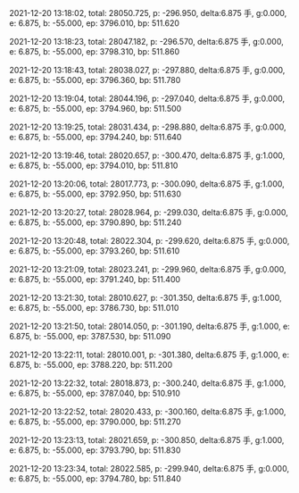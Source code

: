 2021-12-20 13:18:02, total: 28050.725, p: -296.950, delta:6.875 手, g:0.000, e: 6.875, b: -55.000, ep: 3796.010, bp: 511.620

2021-12-20 13:18:23, total: 28047.182, p: -296.570, delta:6.875 手, g:0.000, e: 6.875, b: -55.000, ep: 3798.310, bp: 511.860

2021-12-20 13:18:43, total: 28038.027, p: -297.880, delta:6.875 手, g:0.000, e: 6.875, b: -55.000, ep: 3796.360, bp: 511.780

2021-12-20 13:19:04, total: 28044.196, p: -297.040, delta:6.875 手, g:0.000, e: 6.875, b: -55.000, ep: 3794.960, bp: 511.500

2021-12-20 13:19:25, total: 28031.434, p: -298.880, delta:6.875 手, g:0.000, e: 6.875, b: -55.000, ep: 3794.240, bp: 511.640

2021-12-20 13:19:46, total: 28020.657, p: -300.470, delta:6.875 手, g:1.000, e: 6.875, b: -55.000, ep: 3794.010, bp: 511.810

2021-12-20 13:20:06, total: 28017.773, p: -300.090, delta:6.875 手, g:1.000, e: 6.875, b: -55.000, ep: 3792.950, bp: 511.630

2021-12-20 13:20:27, total: 28028.964, p: -299.030, delta:6.875 手, g:0.000, e: 6.875, b: -55.000, ep: 3790.890, bp: 511.240

2021-12-20 13:20:48, total: 28022.304, p: -299.620, delta:6.875 手, g:0.000, e: 6.875, b: -55.000, ep: 3793.260, bp: 511.610

2021-12-20 13:21:09, total: 28023.241, p: -299.960, delta:6.875 手, g:0.000, e: 6.875, b: -55.000, ep: 3791.240, bp: 511.400

2021-12-20 13:21:30, total: 28010.627, p: -301.350, delta:6.875 手, g:1.000, e: 6.875, b: -55.000, ep: 3786.730, bp: 511.010

2021-12-20 13:21:50, total: 28014.050, p: -301.190, delta:6.875 手, g:1.000, e: 6.875, b: -55.000, ep: 3787.530, bp: 511.090

2021-12-20 13:22:11, total: 28010.001, p: -301.380, delta:6.875 手, g:1.000, e: 6.875, b: -55.000, ep: 3788.220, bp: 511.200

2021-12-20 13:22:32, total: 28018.873, p: -300.240, delta:6.875 手, g:1.000, e: 6.875, b: -55.000, ep: 3787.040, bp: 510.910

2021-12-20 13:22:52, total: 28020.433, p: -300.160, delta:6.875 手, g:1.000, e: 6.875, b: -55.000, ep: 3790.000, bp: 511.270

2021-12-20 13:23:13, total: 28021.659, p: -300.850, delta:6.875 手, g:1.000, e: 6.875, b: -55.000, ep: 3793.790, bp: 511.830

2021-12-20 13:23:34, total: 28022.585, p: -299.940, delta:6.875 手, g:0.000, e: 6.875, b: -55.000, ep: 3794.780, bp: 511.840